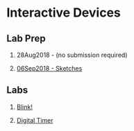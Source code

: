 # Interactive Devices

## Lab Prep

1. 28Aug2018 - (no submission required)

2. [06Sep2018 - Sketches](lab-prep/06Sep2018/06Sep2018.md)


## Labs

1. [Blink!](https://github.com/dwb264/IDD-Fa18-Lab1)

2. [Digital Timer](https://github.com/dwb264/IDD-Fa18-Lab2)
